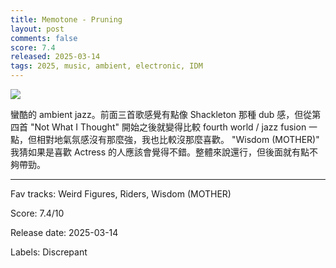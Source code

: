 ```yaml
---
title: Memotone - Pruning
layout: post
comments: false
score: 7.4
released: 2025-03-14
tags: 2025, music, ambient, electronic, IDM
---
```


![](https://i.discogs.com/H4OnIGbhrHU1dpZ6ZwKLCHUz11vPJtMJZRN8T5QtAWo/rs:fit/g:sm/q:90/h:600/w:600/czM6Ly9kaXNjb2dz/LWRhdGFiYXNlLWlt/YWdlcy9SLTMzNDkz/OTM0LTE3NDI3NTc0/NzktNTA2NS5qcGVn.jpeg)

蠻酷的 ambient jazz。前面三首歌感覺有點像 Shackleton 那種 dub 感，但從第四首 "Not What I Thought" 開始之後就變得比較 fourth world / jazz fusion 一點，但相對地氣氛感沒有那麼強，我也比較沒那麼喜歡。 "Wisdom (MOTHER)" 我猜如果是喜歡 Actress 的人應該會覺得不錯。整體來說還行，但後面就有點不夠帶勁。

---

Fav tracks: Weird Figures, Riders, Wisdom (MOTHER)

Score: 7.4/10

Release date: 2025-03-14

Labels: Discrepant

